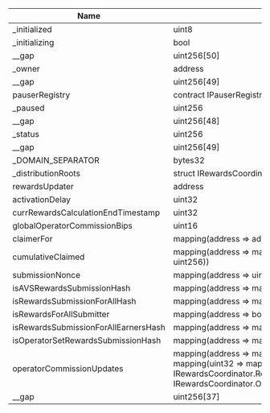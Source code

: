 | Name                                 | Type                                                                                                                                                             | Slot | Offset | Bytes | Contract                                                     |
|--------------------------------------|------------------------------------------------------------------------------------------------------------------------------------------------------------------|------|--------|-------|--------------------------------------------------------------|
| _initialized                         | uint8                                                                                                                                                            | 0    | 0      | 1     | src/contracts/core/RewardsCoordinator.sol:RewardsCoordinator |
| _initializing                        | bool                                                                                                                                                             | 0    | 1      | 1     | src/contracts/core/RewardsCoordinator.sol:RewardsCoordinator |
| __gap                                | uint256[50]                                                                                                                                                      | 1    | 0      | 1600  | src/contracts/core/RewardsCoordinator.sol:RewardsCoordinator |
| _owner                               | address                                                                                                                                                          | 51   | 0      | 20    | src/contracts/core/RewardsCoordinator.sol:RewardsCoordinator |
| __gap                                | uint256[49]                                                                                                                                                      | 52   | 0      | 1568  | src/contracts/core/RewardsCoordinator.sol:RewardsCoordinator |
| pauserRegistry                       | contract IPauserRegistry                                                                                                                                         | 101  | 0      | 20    | src/contracts/core/RewardsCoordinator.sol:RewardsCoordinator |
| _paused                              | uint256                                                                                                                                                          | 102  | 0      | 32    | src/contracts/core/RewardsCoordinator.sol:RewardsCoordinator |
| __gap                                | uint256[48]                                                                                                                                                      | 103  | 0      | 1536  | src/contracts/core/RewardsCoordinator.sol:RewardsCoordinator |
| _status                              | uint256                                                                                                                                                          | 151  | 0      | 32    | src/contracts/core/RewardsCoordinator.sol:RewardsCoordinator |
| __gap                                | uint256[49]                                                                                                                                                      | 152  | 0      | 1568  | src/contracts/core/RewardsCoordinator.sol:RewardsCoordinator |
| _DOMAIN_SEPARATOR                    | bytes32                                                                                                                                                          | 201  | 0      | 32    | src/contracts/core/RewardsCoordinator.sol:RewardsCoordinator |
| _distributionRoots                   | struct IRewardsCoordinator.DistributionRoot[]                                                                                                                    | 202  | 0      | 32    | src/contracts/core/RewardsCoordinator.sol:RewardsCoordinator |
| rewardsUpdater                       | address                                                                                                                                                          | 203  | 0      | 20    | src/contracts/core/RewardsCoordinator.sol:RewardsCoordinator |
| activationDelay                      | uint32                                                                                                                                                           | 203  | 20     | 4     | src/contracts/core/RewardsCoordinator.sol:RewardsCoordinator |
| currRewardsCalculationEndTimestamp   | uint32                                                                                                                                                           | 203  | 24     | 4     | src/contracts/core/RewardsCoordinator.sol:RewardsCoordinator |
| globalOperatorCommissionBips         | uint16                                                                                                                                                           | 203  | 28     | 2     | src/contracts/core/RewardsCoordinator.sol:RewardsCoordinator |
| claimerFor                           | mapping(address => address)                                                                                                                                      | 204  | 0      | 32    | src/contracts/core/RewardsCoordinator.sol:RewardsCoordinator |
| cumulativeClaimed                    | mapping(address => mapping(contract IERC20 => uint256))                                                                                                          | 205  | 0      | 32    | src/contracts/core/RewardsCoordinator.sol:RewardsCoordinator |
| submissionNonce                      | mapping(address => uint256)                                                                                                                                      | 206  | 0      | 32    | src/contracts/core/RewardsCoordinator.sol:RewardsCoordinator |
| isAVSRewardsSubmissionHash           | mapping(address => mapping(bytes32 => bool))                                                                                                                     | 207  | 0      | 32    | src/contracts/core/RewardsCoordinator.sol:RewardsCoordinator |
| isRewardsSubmissionForAllHash        | mapping(address => mapping(bytes32 => bool))                                                                                                                     | 208  | 0      | 32    | src/contracts/core/RewardsCoordinator.sol:RewardsCoordinator |
| isRewardsForAllSubmitter             | mapping(address => bool)                                                                                                                                         | 209  | 0      | 32    | src/contracts/core/RewardsCoordinator.sol:RewardsCoordinator |
| isRewardsSubmissionForAllEarnersHash | mapping(address => mapping(bytes32 => bool))                                                                                                                     | 210  | 0      | 32    | src/contracts/core/RewardsCoordinator.sol:RewardsCoordinator |
| isOperatorSetRewardsSubmissionHash   | mapping(address => mapping(bytes32 => bool))                                                                                                                     | 211  | 0      | 32    | src/contracts/core/RewardsCoordinator.sol:RewardsCoordinator |
| operatorCommissionUpdates            | mapping(address => mapping(address => mapping(uint32 => mapping(enum IRewardsCoordinator.RewardType => struct IRewardsCoordinator.OperatorCommissionUpdate[])))) | 212  | 0      | 32    | src/contracts/core/RewardsCoordinator.sol:RewardsCoordinator |
| __gap                                | uint256[37]                                                                                                                                                      | 213  | 0      | 1184  | src/contracts/core/RewardsCoordinator.sol:RewardsCoordinator |
